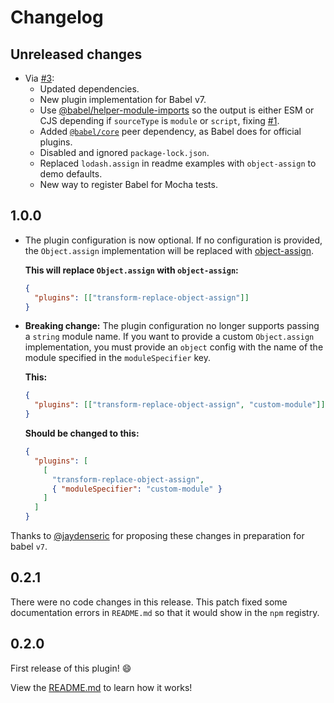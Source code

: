 # Changelog

## Unreleased changes

* Via [#3](https://github.com/newoga/babel-plugin-transform-replace-object-assign/pull/3):
  * Updated dependencies.
  * New plugin implementation for Babel v7.
  * Use [@babel/helper-module-imports](https://npm.im/@babel/helper-module-imports) so the output is either ESM or CJS depending if `sourceType` is `module` or `script`, fixing [#1](https://github.com/newoga/babel-plugin-transform-replace-object-assign/issues/1).
  * Added [`@babel/core`](https://npm.im/@babel/core) peer dependency, as Babel does for official plugins.
  * Disabled and ignored `package-lock.json`.
  * Replaced `lodash.assign` in readme examples with `object-assign` to demo defaults.
  * New way to register Babel for Mocha tests.

## 1.0.0

* The plugin configuration is now optional. If no configuration is provided, the `Object.assign` implementation will be replaced with [object-assign](https://github.com/sindresorhus/object-assign).

  **This will replace `Object.assign` with `object-assign`:**

  ```json
  {
    "plugins": [["transform-replace-object-assign"]]
  }
  ```

* **Breaking change:** The plugin configuration no longer supports passing a `string` module name. If you want to provide a custom `Object.assign` implementation, you must provide an `object` config with the name of the module specified in the `moduleSpecifier` key.

  **This:**

  ```json
  {
    "plugins": [["transform-replace-object-assign", "custom-module"]]
  }
  ```

  **Should be changed to this:**

  ```json
  {
    "plugins": [
      [
        "transform-replace-object-assign",
        { "moduleSpecifier": "custom-module" }
      ]
    ]
  }
  ```

Thanks to [@jaydenseric](https://github.com/jaydenseric) for proposing these changes in preparation for babel `v7`.

## 0.2.1

There were no code changes in this release. This patch fixed some documentation errors in `README.md` so that it would show in the `npm` registry.

## 0.2.0

First release of this plugin! :smile:

View the [README.md](https://github.com/newoga/babel-plugin-transform-replace-object-assign/blob/v0.2.0/README.md) to learn how it works!
